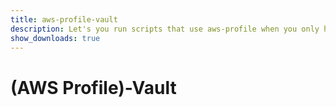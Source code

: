 ```yaml
---
title: aws-profile-vault
description: Let's you run scripts that use aws-profile when you only have aws-vault
show_downloads: true
---
```


# (AWS Profile)-Vault

